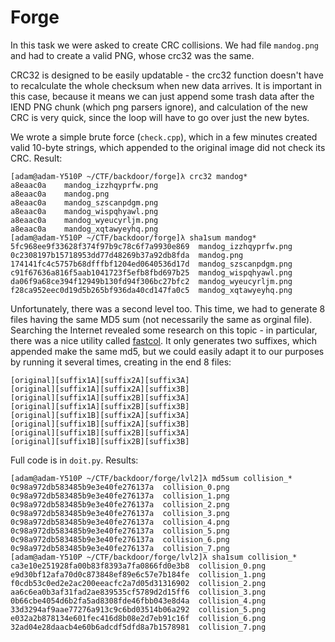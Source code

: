 # Forge

In this task we were asked to create CRC collisions. We had file `mandog.png` and had to create a
valid PNG, whose crc32 was the same.

CRC32 is designed to be easily updatable - the crc32 function doesn't have to recalculate the whole
checksum when new data arrives. It is important in this case, because it means we can just 
append some trash data after the IEND PNG chunk (which png parsers ignore), and calculation
of the new CRC is very quick, since the loop will have to go over just the new bytes.

We wrote a simple brute force (`check.cpp`), which in a few minutes created valid 10-byte strings,
which appended to the original image did not check its CRC. Result:
```
[adam@adam-Y510P ~/CTF/backdoor/forge]λ crc32 mandog*
a8eaac0a	mandog_izzhqyprfw.png
a8eaac0a	mandog.png
a8eaac0a	mandog_szscanpdgm.png
a8eaac0a	mandog_wispqhyawl.png
a8eaac0a	mandog_wyeucyrljm.png
a8eaac0a	mandog_xqtawyeyhq.png
[adam@adam-Y510P ~/CTF/backdoor/forge]λ sha1sum mandog*
5fc968ee9f33628f374f97b9c78c6f7a9930e869  mandog_izzhqyprfw.png
0c2308197b15718953dd77d48269b37a92db8fda  mandog.png
174141fc4c5757b68dfffbf1204ed0640536d17d  mandog_szscanpdgm.png
c91f67636a816f5aab1041723f5efb8fbd697b25  mandog_wispqhyawl.png
da06f9a68ce394f12949b130fd94f306bc27bfc2  mandog_wyeucyrljm.png
f28ca952eec0d19d5b265bf936da40cd147fa0c5  mandog_xqtawyeyhq.png
```
Unfortunately, there was a second level too. This time, we had to generate 8 files having the 
same MD5 sum (not necessarily the same as orginal file). Searching the Internet revealed some
research on this topic - in particular, there was a nice utility called
[fastcol](https://marc-stevens.nl/research/). It only generates two suffixes, which appended
make the same md5, but we could easily adapt it to our purposes by running it several times,
creating in the end 8 files:
```
[original][suffix1A][suffix2A][suffix3A]
[original][suffix1A][suffix2A][suffix3B]
[original][suffix1A][suffix2B][suffix3A]
[original][suffix1A][suffix2B][suffix3B]
[original][suffix1B][suffix2A][suffix3A]
[original][suffix1B][suffix2A][suffix3B]
[original][suffix1B][suffix2B][suffix3A]
[original][suffix1B][suffix2B][suffix3B]
```
Full code is in `doit.py`. Results:
```
[adam@adam-Y510P ~/CTF/backdoor/forge/lvl2]λ md5sum collision_*
0c98a972db583485b9e3e40fe276137a  collision_0.png
0c98a972db583485b9e3e40fe276137a  collision_1.png
0c98a972db583485b9e3e40fe276137a  collision_2.png
0c98a972db583485b9e3e40fe276137a  collision_3.png
0c98a972db583485b9e3e40fe276137a  collision_4.png
0c98a972db583485b9e3e40fe276137a  collision_5.png
0c98a972db583485b9e3e40fe276137a  collision_6.png
0c98a972db583485b9e3e40fe276137a  collision_7.png
[adam@adam-Y510P ~/CTF/backdoor/forge/lvl2]λ sha1sum collision_*
ca3e10e251928fa00b83f8393a7fa0866fd0e3b8  collision_0.png
e9d30bf12afa70d0c873848ef89e6c57e7b184fe  collision_1.png
f0cdb53c0ed2e2ac200eeacfc2a7d05d31316902  collision_2.png
aa6c6ea0b3af31fad2ae839535cf5789d2d15ff6  collision_3.png
0b66cbe4054d6b2fa5ad8308fde46fbb043e8d4a  collision_4.png
33d3294af9aae77276a913c9c6bd03514b06a292  collision_5.png
e032a2b878134e601fec416d8b08e2d7eb91c16f  collision_6.png
32ad04e28daacb4e60b6adcdf5dfd8a7b1578981  collision_7.png
```

